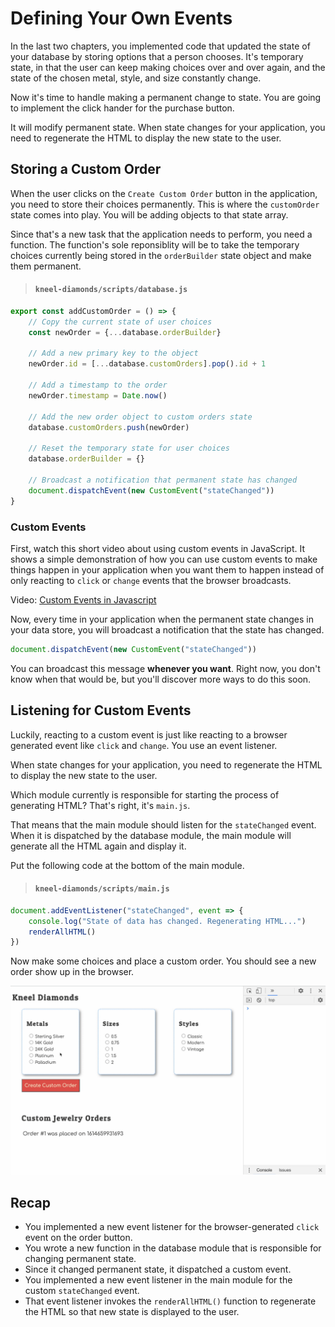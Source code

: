 # Defining Your Own Events

In the last two chapters, you implemented code that updated the state of your database by storing options that a person chooses. It's temporary state, in that the user can keep making choices over and over again, and the state of the chosen metal, style, and size constantly change.

Now it's time to handle making a permanent change to state. You are going to implement the click hander for the purchase button.

It will modify permanent state. When state changes for your application, you need to regenerate the HTML to display the new state to the user.

## Storing a Custom Order

When the user clicks on the `Create Custom Order` button in the application, you need to store their choices permanently. This is where the `customOrder` state comes into play. You will be adding objects to that state array.

Since that's a new task that the application needs to perform, you need a function. The function's sole reponsiblity will be to take the temporary choices currently being stored in the `orderBuilder` state object and make them permanent.

> #### `kneel-diamonds/scripts/database.js`

```js
export const addCustomOrder = () => {
    // Copy the current state of user choices
    const newOrder = {...database.orderBuilder}

    // Add a new primary key to the object
    newOrder.id = [...database.customOrders].pop().id + 1

    // Add a timestamp to the order
    newOrder.timestamp = Date.now()

    // Add the new order object to custom orders state
    database.customOrders.push(newOrder)

    // Reset the temporary state for user choices
    database.orderBuilder = {}

    // Broadcast a notification that permanent state has changed
    document.dispatchEvent(new CustomEvent("stateChanged"))
}
```

### Custom Events

First, watch this short video about using custom events in JavaScript. It shows a simple demonstration of how you can use custom events to make things happen in your application when you want them to happen instead of only reacting to `click` or `change` events that the browser broadcasts.

Video: [Custom Events in Javascript](https://www.youtube.com/watch?v=b469-2H9Rew)

Now, every time in your application when the permanent state changes in your data store, you will broadcast a notification that the state has changed.

```js
document.dispatchEvent(new CustomEvent("stateChanged"))
```

You can broadcast this message **whenever you want**. Right now, you don't know when that would be, but you'll discover more ways to do this soon.

## Listening for Custom Events

Luckily, reacting to a custom event is just like reacting to a browser generated event like `click` and `change`.  You use an event listener.

When state changes for your application, you need to regenerate the HTML to display the new state to the user.

Which module currently is responsible for starting the process of generating HTML? That's right, it's `main.js`.

That means that the main module should listen for the `stateChanged` event. When it is dispatched by the database module, the main module will generate all the HTML again and display it.

Put the following code at the bottom of the main module.

> #### `kneel-diamonds/scripts/main.js`

```js
document.addEventListener("stateChanged", event => {
    console.log("State of data has changed. Regenerating HTML...")
    renderAllHTML()
})
```

Now make some choices and place a custom order. You should see a new order show up in the browser.

![](./images/kneel-diamonds-first-order.gif)

## Recap

* You implemented a new event listener for the browser-generated `click` event on the order button.
* You wrote a new function in the database module that is responsible for changing permanent state.
* Since it changed permanent state, it dispatched a custom event.
* You implemented a new event listener in the main module for the custom `stateChanged` event.
* That event listener invokes the `renderAllHTML()` function to regenerate the HTML so that new state is displayed to the user.